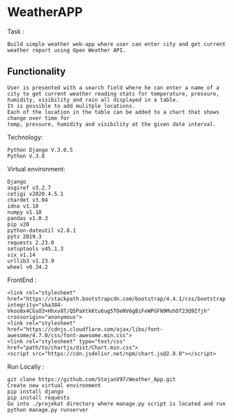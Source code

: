 # WeatherAPP


Task : 

    Build simple weather web-app where user can enter city and get current weather report using Open Weather API.

## Functionality
    User is presented with a search field where he can enter a name of a 
    city to get current weather reading stats for temperature, pressure, humidity, visibility and rain all displayed in a table. 
    It is possible to add mulitple locations.
    Each of the location in the table can be added to a chart that shows change over time for
    temp, pressure, humidity and visibility at the given date interval.
    
Technology: 

    Python Django V.3.0.5
    Python V.3.8
    
Virtual environment:

    Django
    asgiref v3.2.7
    cetigi v2020.4.5.1
    chardet v3.04
    idna v1.18
    numpy v1.18
    pandas v1.0.3
    pip v20
    python-dateutil v2.8.1
    pytz 2019.3
    requests 2.23.0
    setuptools v45.1.3
    six v1.14
    urllib3 v1.23.9
    wheel v0.34.2
    
FrontEnd : 

    <link rel="stylesheet" href="https://stackpath.bootstrapcdn.com/bootstrap/4.4.1/css/bootstrap.min.css" integrity="sha384-        Vkoo8x4CGsO3+Hhxv8T/Q5PaXtkKtu6ug5TOeNV6gBiFeWPGFN9MuhOf23Q9Ifjh" crossorigin="anonymous">
    <link rel="stylesheet" href="https://cdnjs.cloudflare.com/ajax/libs/font-awesome/4.7.0/css/font-awesome.min.css">
    <link rel="stylesheet" type="text/css" href="path/to/chartjs/dist/Chart.min.css">
    <script src="https://cdn.jsdelivr.net/npm/chart.js@2.8.0"></script>
 
Run Locally : 

    git clone https://github.com/StojanV97/Weather_App.git
    Create new virtual environment 
    pip install django 
    pip install requests
    Go into ./projekat directory where manage.py script is located and run python manage.py runserver
    

 
